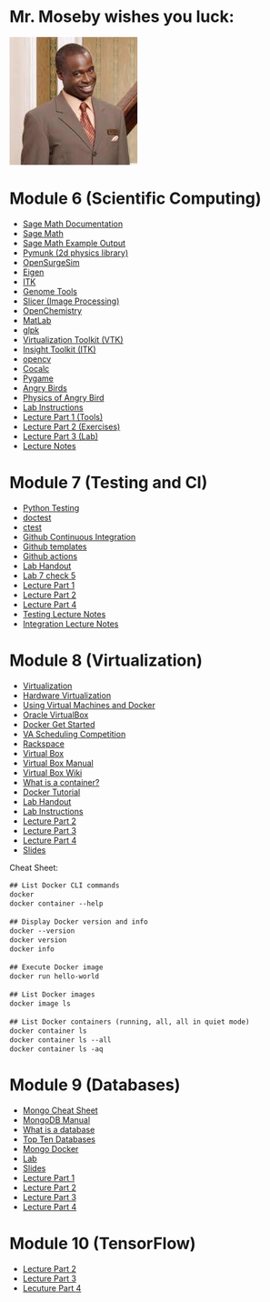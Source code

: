 # Mr. Moseby wishes you luck:
![moseby](moseby.png)

# Module 6 (Scientific Computing)

- [Sage Math Documentation](http://doc.sagemath.org/html/en/a_tour_of_sage/)
- [Sage Math](https://www.sagemath.org/)
- [Sage Math Example Output](https://github.com/rcos/Sci-Computing/blob/master/output-console.pdf)
- [Pymunk (2d physics library)](http://www.pymunk.org/en/latest/)
- [OpenSurgeSim](https://app.assembla.com/spaces/OpenSurgSim/wiki)
- [Eigen](http://eigen.tuxfamily.org/index.php?title=Main_Page)
- [ITK](https://itk.org)
- [Genome Tools](http://genometools.org/)
- [Slicer (Image Processing)](https://www.slicer.org/)
- [OpenChemistry](https://github.com/OpenChemistry/)
- [MatLab](https://www.mathworks.com/matlabcentral/?s_tid=gn_mlc#get-and-share-code)
- [glpk](https://www.gnu.org/software/glpk/)
- [Virtualization Toolkit (VTK)](http://vtk.org)
- [Insight Toolkit (ITK)](http://itk.org)
- [opencv](https://opencv.org)
- [Cocalc](https://cocalc.com/policies/index.html)
- [Pygame](https://nerdparadise.com/programming/pygame/part1)
- [Angry Birds](https://github.com/estevaofon/angry-birds-python)
- [Physics of Angry Bird](http://www.wired.com/2010/10/physics-of-angry-birds/)
- [Lab Instructions](https://github.com/rcos/CSCI-4470-OpenSource/blob/master/Modules/06.ScientificComputing/Lab-ScientificComputing.md)
- [Lecture Part 1 (Tools)](https://www.youtube.com/watch?v=cEdKotsLnEs&list=PLaSjU4jLnEwgiZAjMr_Cp71kK_5nUykGo&index=20)
- [Lecture Part 2 (Exercises)](https://www.youtube.com/watch?v=hCJqNayvcY8&list=PLaSjU4jLnEwgiZAjMr_Cp71kK_5nUykGo&index=21)
- [Lecture Part 3 (Lab)](https://www.youtube.com/watch?v=p1Nw2v6oELU&list=PLaSjU4jLnEwgiZAjMr_Cp71kK_5nUykGo&index=22)
- [Lecture Notes](https://github.com/rcos/CSCI-4470-OpenSource/blob/master/Modules/06.ScientificComputing/index.html)

# Module 7 (Testing and CI)

- [Python Testing](http://pythontesting.net/framework/unittest/unittest-introduction)
- [doctest](http://pythontesting.net/framework/doctest/doctest-introduction)
- [ctest](https://gitlab.kitware.com/cmake/community/wikis/doc/ctest/Testing-With-CTest)
- [Github Continuous Integration](https://docs.github.com/en/actions/guides/about-continuous-integration)
- [Github templates](https://docs.github.com/en/actions/guides/setting-up-continuous-integration-using-workflow-templates)
- [Github actions](https://docs.github.com/en/actions/quickstart/)
- [Lab Handout](https://github.com/rcos/CSCI-4470-OpenSource/blob/master/Modules/08.TestingAndCI/Lab-TestingAndCI.md)
- [Lab 7 check 5](https://github.com/roryeiffe/oss-lab7-step5)
- [Lecture Part 1](https://www.youtube.com/watch?v=ZyMM_pGFJkA&list=PLaSjU4jLnEwgiZAjMr_Cp71kK_5nUykGo&index=25)
- [Lecture Part 2](https://www.youtube.com/watch?v=IHEQZVgtK0Y&list=PLaSjU4jLnEwgiZAjMr_Cp71kK_5nUykGo&index=26)
- [Lecture Part 4](https://www.youtube.com/watch?v=5f-HSoCARSA&list=PLaSjU4jLnEwgiZAjMr_Cp71kK_5nUykGo&index=28)
- [Testing Lecture Notes](https://github.com/rcos/CSCI-4470-OpenSource/blob/master/Modules/08.TestingAndCI/Testing.html)
- [Integration Lecture Notes](https://github.com/rcos/CSCI-4470-OpenSource/blob/master/Modules/08.TestingAndCI/Integration.html)

# Module 8 (Virtualization)
- [Virtualization](https://en.wikipedia.org/wiki/Virtualization)
- [Hardware Virtualization](https://en.wikipedia.org/wiki/Virtualization)
- [Using Virtual Machines and Docker](https://goo.gl/sRVT7o)
- [Oracle VirtualBox](https://www.virtualbox.org/manual/ch01.html#virt-why-useful)
- [Docker Get Started](https://docs.docker.com/get-started/)
- [VA Scheduling Competition](https://vascheduling.devpost.com/)
- [Rackspace](https://www.rackspace.com/)
- [Virtual Box](https://www.virtualbox.org/)
- [Virtual Box Manual](https://www.virtualbox.org/manual/UserManual.html)
- [Virtual Box Wiki](https://www.virtualbox.org/wiki)
- [What is a container?](https://www.docker.com/resources/what-container#/virtual_machines)
- [Docker Tutorial](https://docs.docker.com/get-started/)
- [Lab Handout](https://github.com/rcos/CSCI-4470-OpenSource/blob/master/Modules/09.Virtualization/Lab-Virtualization.md)
- [Lab Instructions](https://github.com/rcos/docker-examples/tree/Spring2019)
- [Lecture Part 2](https://www.youtube.com/watch?v=0diWjs3AMZs&list=PLaSjU4jLnEwgiZAjMr_Cp71kK_5nUykGo&index=30)
- [Lecture Part 3](https://www.youtube.com/watch?v=KltPiqMqjH8&list=PLaSjU4jLnEwgiZAjMr_Cp71kK_5nUykGo&index=31)
- [Lecture Part 4](https://www.youtube.com/watch?v=cjk1PSroNsY&list=PLaSjU4jLnEwgiZAjMr_Cp71kK_5nUykGo&index=32)
- [Slides](https://github.com/rcos/CSCI-4470-OpenSource/blob/master/Modules/09.Virtualization/source/index.rst)

Cheat Sheet:
```
## List Docker CLI commands
docker
docker container --help

## Display Docker version and info
docker --version
docker version
docker info

## Execute Docker image
docker run hello-world

## List Docker images
docker image ls

## List Docker containers (running, all, all in quiet mode)
docker container ls
docker container ls --all
docker container ls -aq
```

# Module 9 (Databases)

- [Mongo Cheat Sheet](https://github.com/rcos/CSCI-4470-OpenSource/blob/master/Modules/10.Databases/MongoDB_Shell_Cheat_Sheet.pdf)
- [MongoDB Manual](https://docs.mongodb.com/manual/)
- [What is a database](https://en.wikipedia.org/wiki/Database)
- [Top Ten Databases](https://www.databasejournal.com/features/oracle/slideshows/top-10-2019-databases.html)
- [Mongo Docker](https://www.bmc.com/blogs/mongodb-docker-container/)
- [Lab](https://github.com/rcos/CSCI-4470-OpenSource/blob/master/Modules/10.Databases/Lab-Databases.md)
- [Slides](https://github.com/rcos/CSCI-4470-OpenSource/blob/master/Modules/10.Databases/source/index.rst)
- [Lecture Part 1](https://www.youtube.com/watch?v=WeJmpQKlQRg&list=PLaSjU4jLnEwgiZAjMr_Cp71kK_5nUykGo&index=33)
- [Lecture Part 2](https://www.youtube.com/watch?v=v_Ez-ycgOUM&list=PLaSjU4jLnEwgiZAjMr_Cp71kK_5nUykGo&index=34)
- [Lecture Part 3](https://www.youtube.com/watch?v=hDpZgVdjuOI&list=PLaSjU4jLnEwgiZAjMr_Cp71kK_5nUykGo&index=35)
- [Lecture Part 4](https://www.youtube.com/watch?v=cBTgwcp2KfU&list=PLaSjU4jLnEwgiZAjMr_Cp71kK_5nUykGo&index=36)



# Module 10 (TensorFlow)


- [Lecture Part 2](https://www.youtube.com/watch?v=bVAejUL4P7w&list=PLaSjU4jLnEwgiZAjMr_Cp71kK_5nUykGo&index=38)
- [Lecture Part 3](https://www.youtube.com/watch?v=mIm4VhGeK-c&list=PLaSjU4jLnEwgiZAjMr_Cp71kK_5nUykGo&index=39)
- [Lecuture Part 4](https://www.youtube.com/watch?v=C-HqZzsxwl0&list=PLaSjU4jLnEwgiZAjMr_Cp71kK_5nUykGo&index=40)
